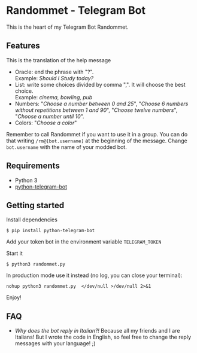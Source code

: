 # Randommet - Telegram Bot
This is the heart of my Telegram Bot Randommet.

## Features
This is the translation of the help message

- Oracle: end the phrase with "?".  
  Example: _Should I Study today?_
- List: write some choices divided by comma ",". It will choose the best choice.  
  Example: _cinema, bowling, pub_
- Numbers: "_Choose a number between 0 and 25_", "_Choose 6 numbers without repetitions between 1 and 90_", "_Choose twelve numbers_", "_Choose a number until 10_".
- Colors: "_Choose a color_"


Remember to call Randommet if you want to use it in a group. You can do that writing `/rm@[bot.username]` at the beginning of the message. Change `bot.username` with the name of your modded bot.

## Requirements

- Python 3
- [python-telegram-bot](https://github.com/python-telegram-bot/python-telegram-bot)

## Getting started

Install dependencies

```$ pip install python-telegram-bot```

Add your token bot in the environment variable `TELEGRAM_TOKEN`

Start it

```$ python3 randommet.py```

In production mode use it instead (no log, you can close your terminal):

```nohup python3 randommet.py  </dev/null >/dev/null 2>&1```

Enjoy!

## FAQ

- _Why does the bot reply in Italian?!_ Because all my friends and I are Italians! But I wrote the code in English, so feel free to change the reply messages with your language! ;) 
